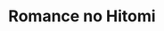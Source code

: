 --- 
title: "Romance no Hitomi"
publishdate: "2019-2-8T16:48:46+02:00"
src: "https://365manga.net/manga/romance-no-hitomi"
image: "https://data.365manga.net/images/thumbnails/30602-romance-no-hitomi.jpg"
description: " A series of three oneshots. Each with a romantic plot and twist of a love that shouldn't happen. Completely scanlated by Selene Scans."
---